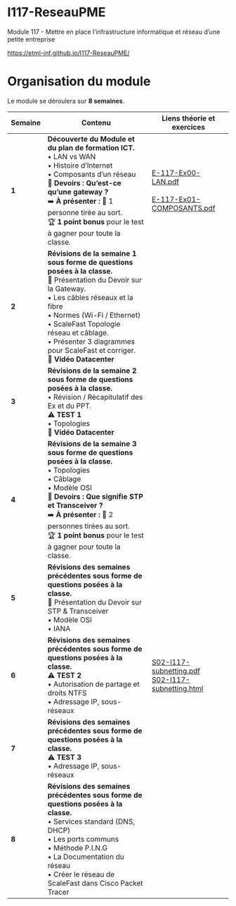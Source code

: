 # I117-ReseauPME
Module 117 - Mettre en place l’infrastructure informatique et réseau d’une petite entreprise

https://etml-inf.github.io/I117-ReseauPME/

# Organisation du module

Le module se déroulera sur **8 semaines**. 


| **Semaine** | **Contenu**                                                                                                     | **Liens théorie et exercices** |
|-------------|-----------------------------------------------------------------------------------------------------------------|--------------------------------|
| **1**       | **Découverte du Module et du plan de formation ICT.**<br>• LAN vs WAN<br>• Histoire d’Internet<br>• Composants d’un réseau<br>📘 **Devoirs : Qu’est-ce qu’une gateway ?**<br>➡️ **À présenter :** 🎤 1 personne tirée au sort.<br>🏆 **1 point bonus** pour le test à gagner pour toute la classe. | [E-117-Ex00-LAN.pdf](https://etml-inf.github.io/I117-ReseauPME/exercices/E-117-Ex00-LAN.pdf) </br></br> [E-117-Ex01-COMPOSANTS.pdf](https://etml-inf.github.io/I117-ReseauPME/exercices/E-117-Ex01-COMPOSANTS.pdf) |
| **2**       | **Révisions de la semaine 1 sous forme de questions posées à la classe.**<br>🎤 Présentation du Devoir sur la Gateway.<br>• Les câbles réseaux et la fibre<br>• Normes (Wi-Fi / Ethernet)<br>• ScaleFast Topologie réseau et câblage.<br>• Présenter 3 diagrammes pour ScaleFast et corriger.<br>🎥 **Vidéo Datacenter** |                                |
| **3**       | **Révisions de la semaine 2 sous forme de questions posées à la classe.**<br>• Révision / Récapitulatif des Ex et du PPT.<br>⚠️ **TEST 1**<br>• Topologies<br>🎥 **Vidéo Datacenter** |                                |
| **4**       | **Révisions de la semaine 3 sous forme de questions posées à la classe.**<br>• Topologies<br>• Câblage<br>• Modèle OSI<br>📘 **Devoirs : Que signifie STP et Transceiver ?**<br>➡️ **À présenter :** 🎤 2 personnes tirées au sort.<br>🏆 **1 point bonus** pour le test à gagner pour toute la classe. |                                |
| **5**       | **Révisions des semaines précédentes sous forme de questions posées à la classe.**<br>🎤 Présentation du Devoir sur STP & Transceiver<br>• Modèle OSI<br>• IANA |                                |
| **6**       | **Révisions des semaines précédentes sous forme de questions posées à la classe.**<br>⚠️ **TEST 2**<br>• Autorisation de partage et droits NTFS<br>• Adressage IP, sous-réseaux | [S02-I117-subnetting.pdf](https://etml-inf.github.io/I117-ReseauPME/S02-I117-subnetting.pdf) </br> [S02-I117-subnetting.html](https://etml-inf.github.io/I117-ReseauPME/S02-I117-subnetting.html) |
| **7**       | **Révisions des semaines précédentes sous forme de questions posées à la classe.**<br>⚠️ **TEST 3**<br>• Adressage IP, sous-réseaux |                                |
| **8**       | **Révisions des semaines précédentes sous forme de questions posées à la classe.**<br>• Services standard (DNS, DHCP)<br>• Les ports communs<br>• Méthode P.I.N.G<br>• La Documentation du réseau<br>• Créer le réseau de ScaleFast dans Cisco Packet Tracer |                                |



